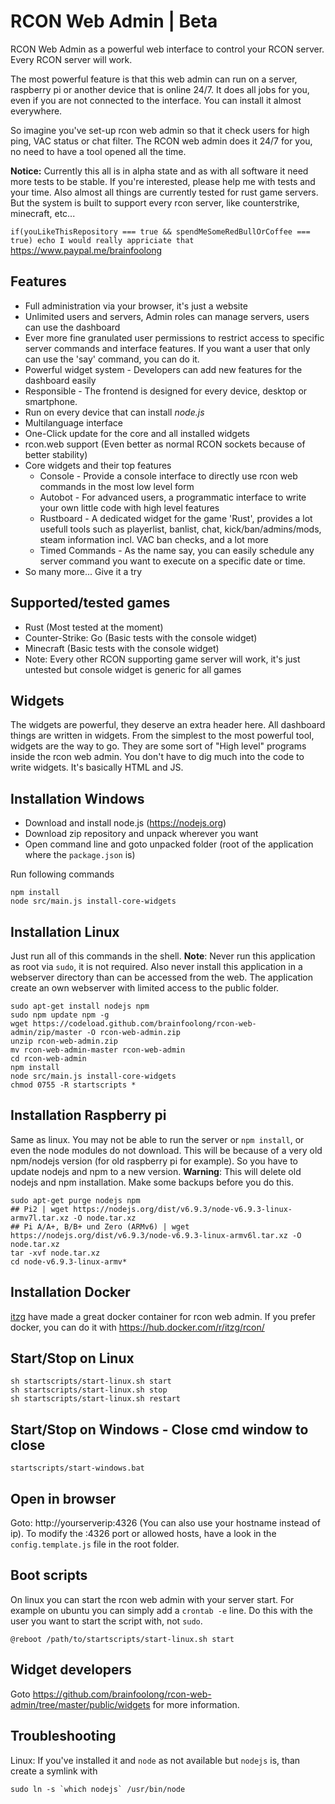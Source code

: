 # RCON Web Admin | Beta

RCON Web Admin as a powerful web interface to control your RCON server. Every RCON server will work.

The most powerful feature is that this web admin can run on a server, raspberry pi or another device that is online 24/7. It does all jobs for you, even if you are not connected to the interface. You can install it almost everywhere.

So imagine you've set-up rcon web admin so that it check users for high ping, VAC status or chat filter. The RCON web admin does it 24/7 for you, no need to have a tool opened all the time.

**Notice:** Currently this all is in alpha state and as with all software it need more tests to be stable. If you're interested, please help me with tests and your time. Also almost all things are currently tested for rust game servers. But the system is built to support every rcon server, like counterstrike, minecraft, etc...

`if(youLikeThisRepository === true && spendMeSomeRedBullOrCoffee === true) echo I would really appriciate that` https://www.paypal.me/brainfoolong

## Features

* Full administration via your browser, it's just a website
* Unlimited users and servers, Admin roles can manage servers, users can use the dashboard
* Ever more fine granulated user permissions to restrict access to specific server commands and interface features. If you want a user that only can use the 'say' command, you can do it.
* Powerful widget system - Developers can add new features for the dashboard easily
* Responsible - The frontend is designed for every device, desktop or smartphone.
* Run on every device that can install *node.js*
* Multilanguage interface
* One-Click update for the core and all installed widgets
* rcon.web support (Even better as normal RCON sockets because of better stability)
* Core widgets and their top features
  * Console - Provide a console interface to directly use rcon web commands in the most low level form
  * Autobot - For advanced users, a programmatic interface to write your own little code with high level features
  * Rustboard - A dedicated widget for the game 'Rust', provides a lot usefull tools such as playerlist, banlist, chat, kick/ban/admins/mods, steam information incl. VAC ban checks, and a lot more
  * Timed Commands - As the name say, you can easily schedule any server command you want to execute on a specific date or time.
* So many more... Give it a try

## Supported/tested games

* Rust (Most tested at the moment)
* Counter-Strike: Go (Basic tests with the console widget)
* Minecraft (Basic tests with the console widget)
* Note: Every other RCON supporting game server will work, it's just untested but console widget is generic for all games

## Widgets 
The widgets are powerful, they deserve an extra header here. All dashboard things are written in widgets. From the simplest to the most powerful tool, widgets are the way to go. They are some sort of "High level" programs inside the rcon web admin. You don't have to dig much into the code to write widgets. It's basically HTML and JS.

## Installation Windows
* Download and install node.js (https://nodejs.org)
* Download zip repository and unpack wherever you want
* Open command line and goto unpacked folder (root of the application where the `package.json` is)

Run following commands

    npm install
    node src/main.js install-core-widgets
    
## Installation Linux
Just run all of this commands in the shell. **Note**: Never run this application as root via `sudo`, it is not required. Also never install this application in a webserver directory than can be accessed from the web. The application create an own webserver with limited access to the public folder.

    sudo apt-get install nodejs npm
    sudo npm update npm -g
    wget https://codeload.github.com/brainfoolong/rcon-web-admin/zip/master -O rcon-web-admin.zip
    unzip rcon-web-admin.zip
    mv rcon-web-admin-master rcon-web-admin
    cd rcon-web-admin
    npm install
    node src/main.js install-core-widgets
    chmod 0755 -R startscripts *
    
## Installation Raspberry pi
Same as linux. You may not be able to run the server or `npm install`, or even the node modules do not download. This will be because of a very old npm/nodejs version (for old raspberry pi for example). So you have to update nodejs and npm to a new version. **Warning**: This will delete old nodejs and npm installation. Make some backups before you do this.

    sudo apt-get purge nodejs npm
    ## Pi2 | wget https://nodejs.org/dist/v6.9.3/node-v6.9.3-linux-armv7l.tar.xz -O node.tar.xz
    ## Pi A/A+, B/B+ und Zero (ARMv6) | wget https://nodejs.org/dist/v6.9.3/node-v6.9.3-linux-armv6l.tar.xz -O node.tar.xz
    tar -xvf node.tar.xz
    cd node-v6.9.3-linux-armv*

## Installation Docker
[itzg](https://hub.docker.com/r/itzg/) have made a great docker container for rcon web admin. If you prefer docker, you can do it with https://hub.docker.com/r/itzg/rcon/
    
## Start/Stop on Linux

    sh startscripts/start-linux.sh start
    sh startscripts/start-linux.sh stop
    sh startscripts/start-linux.sh restart
    
## Start/Stop on Windows - Close cmd window to close

    startscripts/start-windows.bat
    
## Open in browser
Goto: http://yourserverip:4326 (You can also use your hostname instead of ip).
To modify the :4326 port or allowed hosts, have a look in the `config.template.js` file in the root folder.

## Boot scripts

On linux you can start the rcon web admin with your server start. For example on ubuntu you can simply add a `crontab -e` line. Do this with the user you want to start the script with, not `sudo`.
    
    @reboot /path/to/startscripts/start-linux.sh start

## Widget developers

Goto https://github.com/brainfoolong/rcon-web-admin/tree/master/public/widgets for more information.

## Troubleshooting

Linux: If you've installed it and `node` as not available but `nodejs` is, than create a symlink with 

    sudo ln -s `which nodejs` /usr/bin/node    
